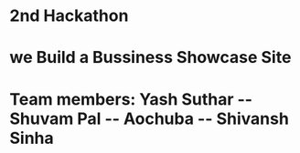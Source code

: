 # 2nd Hackathon 
# we Build a Bussiness Showcase Site 
# Team members: Yash Suthar -- Shuvam Pal -- Aochuba -- Shivansh Sinha
